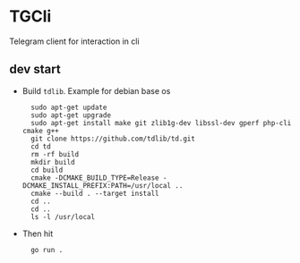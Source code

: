 # TGCli
Telegram client for interaction in cli

## dev start
- Build `tdlib`. Example for debian base os

		sudo apt-get update
		sudo apt-get upgrade
		sudo apt-get install make git zlib1g-dev libssl-dev gperf php-cli cmake g++
		git clone https://github.com/tdlib/td.git
		cd td
		rm -rf build
		mkdir build
		cd build
		cmake -DCMAKE_BUILD_TYPE=Release -DCMAKE_INSTALL_PREFIX:PATH=/usr/local ..
		cmake --build . --target install
		cd ..
		cd ..
		ls -l /usr/local
- Then hit 
		
		go run .

